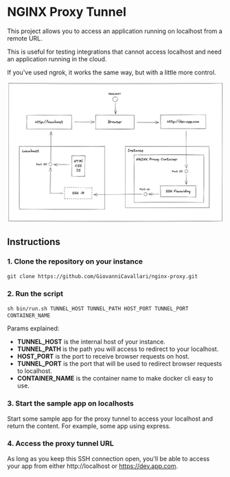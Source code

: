 # NGINX Proxy Tunnel

This project allows you to access an application running on localhost from a remote URL. 

This is useful for testing integrations that cannot access localhost and need an application running in the cloud.

If you've used ngrok, it works the same way, but with a little more control.

![Architecture](/architecture.png?raw=true "Architecture")

## Instructions

###  1. Clone the repository on your instance

```
git clone https://github.com/GiovanniCavallari/nginx-proxy.git
```

### 2. Run the script

```
sh bin/run.sh TUNNEL_HOST TUNNEL_PATH HOST_PORT TUNNEL_PORT CONTAINER_NAME
```

Params explained:
- **TUNNEL_HOST** is the internal host of your instance.
- **TUNNEL_PATH** is the path you will access to redirect to your localhost.
- **HOST_PORT** is the port to receive browser requests on host.
- **TUNNEL_PORT** is the port that will be used to redirect browser requests to localhost.
- **CONTAINER_NAME** is the container name to make docker cli easy to use.

### 3. Start the sample app on localhosts

Start some sample app for the proxy tunnel to access your localhost and return the content. For example, some app using express.

### 4. Access the proxy tunnel URL

As long as you keep this SSH connection open, you'll be able to access your app from either http://localhost or https://dev.app.com.